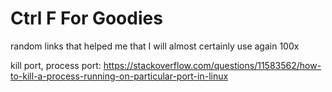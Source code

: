 # Ctrl F For Goodies
random links that helped me that I will almost certainly use again 100x


kill port, process port: https://stackoverflow.com/questions/11583562/how-to-kill-a-process-running-on-particular-port-in-linux
